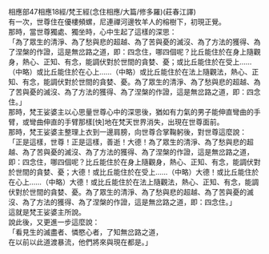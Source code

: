 相應部47相應18經/梵王經(念住相應/大篇/修多羅)(莊春江譯)  
有一次，世尊住在優樓頻螺，尼連禪河邊牧羊人的榕樹下，初現正覺。  
那時，當世尊獨處、獨坐時，心中生起了這樣的深思：  
「為了眾生的清淨、為了愁與悲的超越、為了苦與憂的滅沒、為了方法的獲得、為了涅槃的作證，這是無岔路之道，即：四念住，哪四個呢？比丘能住於在身上隨觀身，熱心、正知、有念，能調伏對於世間的貪婪、憂；或比丘能住於在受上……（中略）或比丘能住於在心上……（中略）或比丘能住於在法上隨觀法，熱心、正知、有念，能調伏對於世間的貪婪、憂。為了眾生的清淨、為了愁與悲的超越、為了苦與憂的滅沒、為了方法的獲得、為了涅槃的作證，這是無岔路之道，即：四念住。」  
那時，梵王娑婆主以心思量世尊心中的深思後，猶如有力氣的男子能伸直彎曲的手臂，或彎曲伸直的手臂那樣[快]地在梵天世界消失，出現在世尊面前。  
那時，梵王娑婆主整理上衣到一邊肩膀，向世尊合掌鞠躬後，對世尊這麼說：  
「正是這樣，世尊！正是這樣，善逝！大德！為了眾生的清淨、為了愁與悲的超越、為了苦與憂的滅沒、為了方法的獲得、為了涅槃的作證，這是無岔路之道，即：四念住，哪四個呢？比丘能住於在身上隨觀身，熱心、正知、有念，能調伏對於世間的貪婪、憂；大德！或比丘能住於在受上……（中略）大德！或比丘能住於在心上……（中略）大德！或比丘能住於在法上隨觀法，熱心、正知、有念，能調伏對於世間的貪婪、憂。為了眾生的清淨、為了愁與悲的超越、為了苦與憂的滅沒、為了方法的獲得、為了涅槃的作證，這是無岔路之道，即：四念住。」  
這就是梵王娑婆主所說。  
說此後，又更進一步這麼說：  
「看見生的滅盡者、憐愍心者，了知無岔路之道，  
在以前以此道渡暴流，他們將來與現在都是。」  
  
  
